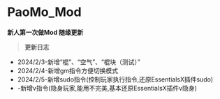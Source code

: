 # **PaoMo_Mod**  
 **新人第一次做Mod 随缘更新**
> **更新日志**  
+ 2024/2/3-新增“棍”、“空气”、“棍块（测试）”  
+ 2024/2/4-新增gm指令方便切换模式  
+ 2024/2/5-新增sudo指令(控制玩家执行指令,还原EssentialsX插件sudo)  
+ -新增v指令(隐身玩家,能用不完美,基本还原EssentialsX插件v隐身)
